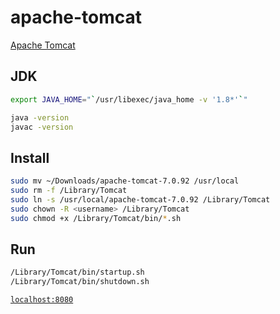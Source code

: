 # apache-tomcat

[Apache Tomcat](http://tomcat.apache.org)

## JDK

```bash
export JAVA_HOME="`/usr/libexec/java_home -v '1.8*'`"

java -version
javac -version
```

## Install

```bash
sudo mv ~/Downloads/apache-tomcat-7.0.92 /usr/local
sudo rm -f /Library/Tomcat
sudo ln -s /usr/local/apache-tomcat-7.0.92 /Library/Tomcat
sudo chown -R <username> /Library/Tomcat
sudo chmod +x /Library/Tomcat/bin/*.sh
```

## Run

```bash
/Library/Tomcat/bin/startup.sh
/Library/Tomcat/bin/shutdown.sh
```

[`localhost:8080`](http://localhost:8080)
